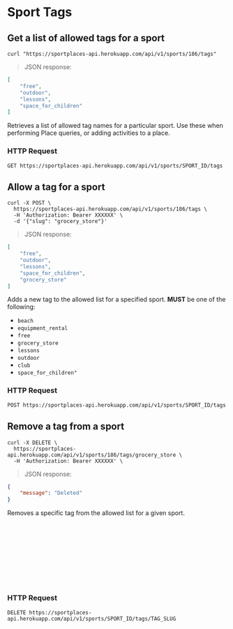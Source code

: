 # Sport Tags

## Get a list of allowed tags for a sport

```shell
curl "https://sportplaces-api.herokuapp.com/api/v1/sports/186/tags"
```

> JSON response:

```json
[
    "free",
    "outdoor",
    "lessons",
    "space_for_children"
]
```

Retrieves a list of allowed tag names for a particular sport. Use these when performing Place queries, or adding
activities to a place.

### HTTP Request

`GET https://sportplaces-api.herokuapp.com/api/v1/sports/SPORT_ID/tags`

## Allow a tag for a sport

```shell
curl -X POST \
  https://sportplaces-api.herokuapp.com/api/v1/sports/186/tags \
  -H 'Authorization: Bearer XXXXXX' \
  -d '{"slug": "grocery_store"}'
```

> JSON response:

```json
[
    "free",
    "outdoor",
    "lessons",
    "space_for_children",
    "grocery_store"
]
```

Adds a new tag to the allowed list for a specified sport. **MUST** be one of the following:

* `beach`
* `equipment_rental`
* `free`
* `grocery_store`
* `lessons`
* `outdoor`
* `club`
* `space_for_children"`

### HTTP Request

`POST https://sportplaces-api.herokuapp.com/api/v1/sports/SPORT_ID/tags`

## Remove a tag from a sport

```shell
curl -X DELETE \
  https://sportplaces-api.herokuapp.com/api/v1/sports/186/tags/grocery_store \
  -H 'Authorization: Bearer XXXXXX' \
```

> JSON response:

```json
{
    "message": "Deleted"
}
```

Removes a specific tag from the allowed list for a given sport.
<br/>
<br/>
<br/>
<br/>
<br/>
<br/>
<br/>
<br/>
<br/>
<br/>

### HTTP Request

`DELETE https://sportplaces-api.herokuapp.com/api/v1/sports/SPORT_ID/tags/TAG_SLUG`

